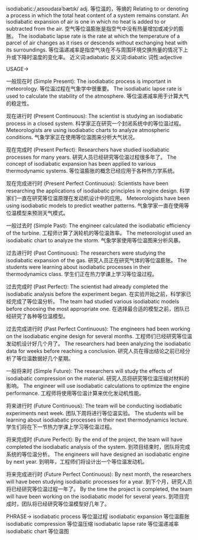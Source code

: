 isodiabatic:/ˌaɪsoʊdaɪəˈbætɪk/
adj.
等位温的，等熵的
Relating to or denoting a process in which the total heat content of a system remains constant.
An isodiabatic expansion of air is one in which no heat is added to or subtracted from the air. 空气等位温膨胀是指空气中没有热量增加或减少的膨胀。
The isodiabatic lapse rate is the rate at which the temperature of a parcel of air changes as it rises or descends without exchanging heat with its surroundings. 等位温递减率是指空气块在不与周围环境交换热量的情况下上升或下降时温度的变化率。
近义词:adiabatic
反义词:diabatic
词性:adjective


USAGE->

一般现在时 (Simple Present):
The isodiabatic process is important in meteorology. 等位温过程在气象学中很重要。
The isodiabatic lapse rate is used to calculate the stability of the atmosphere. 等位温递减率用于计算大气的稳定性。

现在进行时 (Present Continuous):
The scientist is studying an isodiabatic process in a closed system. 科学家正在研究一个封闭系统中的等位温过程。
Meteorologists are using isodiabatic charts to analyze atmospheric conditions. 气象学家正在使用等位温图来分析大气状况。

现在完成时 (Present Perfect):
Researchers have studied isodiabatic processes for many years. 研究人员已经研究等位温过程很多年了。
The concept of isodiabatic expansion has been applied to various thermodynamic systems. 等位温膨胀的概念已经应用于各种热力学系统。

现在完成进行时 (Present Perfect Continuous):
Scientists have been researching the applications of isodiabatic principles in engine design. 科学家们一直在研究等位温原理在发动机设计中的应用。
Meteorologists have been using isodiabatic models to predict weather patterns. 气象学家一直在使用等位温模型来预测天气模式。

一般过去时 (Simple Past):
The engineer calculated the isodiabatic efficiency of the turbine. 工程师计算了涡轮机的等位温效率。
The meteorologist used an isodiabatic chart to analyze the storm. 气象学家使用等位温图来分析风暴。

过去进行时 (Past Continuous):
The researchers were studying the isodiabatic expansion of the gas. 研究人员正在研究气体的等位温膨胀。
The students were learning about isodiabatic processes in their thermodynamics class. 学生们正在热力学课上学习等位温过程。

过去完成时 (Past Perfect):
The scientist had already completed the isodiabatic analysis before the experiment began. 在实验开始之前，科学家已经完成了等位温分析。
The team had studied various isodiabatic models before choosing the most appropriate one.  在选择最合适的模型之前，团队已经研究了各种等位温模型。

过去完成进行时 (Past Perfect Continuous):
The engineers had been working on the isodiabatic engine design for several months. 工程师们已经研究等位温发动机设计好几个月了。
The researchers had been analyzing the isodiabatic data for weeks before reaching a conclusion.  研究人员在得出结论之前已经分析了等位温数据好几个星期。

一般将来时 (Simple Future):
The researchers will study the effects of isodiabatic compression on the material. 研究人员将研究等位温压缩对材料的影响。
The engineer will use isodiabatic calculations to optimize the engine performance. 工程师将使用等位温计算来优化发动机性能。

将来进行时 (Future Continuous):
The team will be conducting isodiabatic experiments next week.  团队下周将进行等位温实验。
The students will be learning about isodiabatic processes in their next thermodynamics lecture.  学生们将在下一节热力学课上学习等位温过程。

将来完成时 (Future Perfect):
By the end of the project, the team will have completed the isodiabatic analysis of the system. 到项目结束时，团队将完成系统的等位温分析。
The engineers will have designed an isodiabatic engine by next year.  到明年，工程师们将设计出一个等位温发动机。


将来完成进行时 (Future Perfect Continuous):
By next month, the researchers will have been studying isodiabatic processes for a year. 到下个月，研究人员将已经研究等位温过程一年了。
By the time the project is completed, the team will have been working on the isodiabatic model for several years.  到项目完成时，团队将已经研究等位温模型好几年了。



PHRASE->
isodiabatic process 等位温过程
isodiabatic expansion 等位温膨胀
isodiabatic compression 等位温压缩
isodiabatic lapse rate 等位温递减率
isodiabatic chart 等位温图


